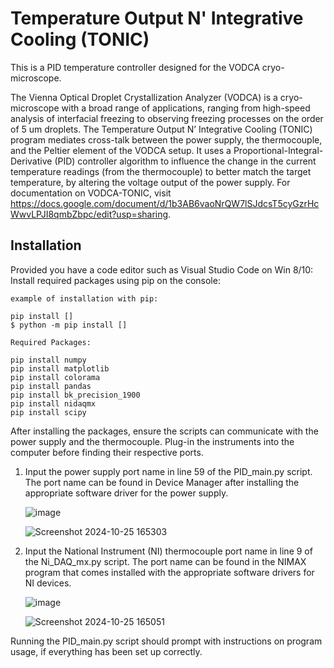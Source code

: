 # Temperature Output N' Integrative Cooling (TONIC)
This is a PID temperature controller designed for the VODCA cryo-microscope.

The Vienna Optical Droplet Crystallization Analyzer (VODCA) is a cryo-microscope with a broad range of applications, ranging from high-speed analysis of interfacial freezing to observing freezing processes on the order of 5 um droplets. The Temperature Output N’ Integrative Cooling (TONIC) program mediates cross-talk between the power supply, the thermocouple, and the Peltier element of the VODCA setup. It uses a Proportional-Integral-Derivative (PID) controller algorithm to influence the change in the current temperature readings (from the thermocouple) to better match the target temperature, by altering the voltage output of the power supply. For documentation on VODCA-TONIC, visit https://docs.google.com/document/d/1b3AB6vaoNrQW7lSJdcsT5cyGzrHcWwvLPJI8qmbZbpc/edit?usp=sharing.

## Installation
Provided you have a code editor such as Visual Studio Code on Win 8/10:
Install required packages using pip on the console:

```
example of installation with pip:

pip install [] 
$ python -m pip install []

Required Packages:

pip install numpy
pip install matplotlib
pip install colorama
pip install pandas
pip install bk_precision_1900
pip install nidaqmx
pip install scipy
```
After installing the packages, ensure the scripts can communicate with the power supply and the thermocouple. Plug-in the instruments into the computer before finding their respective ports.
1) Input the power supply port name in line 59 of the PID_main.py script. The port name can be found in Device Manager after installing the appropriate software driver for the power supply.

    ![image](https://github.com/user-attachments/assets/00bb2309-d767-44ff-80fb-f72eba4aea22)

    ![Screenshot 2024-10-25 165303](https://github.com/user-attachments/assets/7ddb22ca-6eec-42b5-a592-70b3605942ea)

3) Input the National Instrument (NI) thermocouple port name in line 9 of the Ni_DAQ_mx.py script. The port name can be found in the NIMAX program that comes installed with the appropriate software drivers for NI devices.

    ![image](https://github.com/user-attachments/assets/900fc31a-8355-45f6-b0b5-bf8ab1caddaf)

    ![Screenshot 2024-10-25 165051](https://github.com/user-attachments/assets/3066a2d0-4dc1-4e8d-8d8d-14fcae66aa6a)

Running the PID_main.py script should prompt with instructions on program usage, if everything has been set up correctly.

